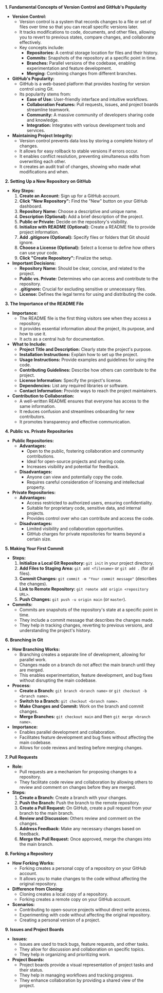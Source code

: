 **1. Fundamental Concepts of Version Control and GitHub's Popularity**

* **Version Control:**
    * Version control is a system that records changes to a file or set of files over time so that you can recall specific versions later.
    * It tracks modifications to code, documents, and other files, allowing you to revert to previous states, compare changes, and collaborate effectively.
    * Key concepts include:
        * **Repositories:** A central storage location for files and their history.
        * **Commits:** Snapshots of the repository at a specific point in time.
        * **Branches:** Parallel versions of the codebase, enabling experimentation and feature development.
        * **Merging:** Combining changes from different branches.
* **GitHub's Popularity:**
    * GitHub is a web-based platform that provides hosting for version control using Git.
    * Its popularity stems from:
        * **Ease of Use:** User-friendly interface and intuitive workflows.
        * **Collaboration Features:** Pull requests, issues, and project boards streamline teamwork.
        * **Community:** A massive community of developers sharing code and knowledge.
        * **Integration:** Integrates with various development tools and services.
* **Maintaining Project Integrity:**
    * Version control prevents data loss by storing a complete history of changes.
    * It allows for easy rollback to stable versions if errors occur.
    * It enables conflict resolution, preventing simultaneous edits from overwriting each other.
    * It creates an audit trail of changes, showing who made what modifications and when.

**2. Setting Up a New Repository on GitHub**

* **Key Steps:**
    1.  **Create an Account:** Sign up for a GitHub account.
    2.  **Click "New Repository":** Find the "New" button on your GitHub dashboard.
    3.  **Repository Name:** Choose a descriptive and unique name.
    4.  **Description (Optional):** Add a brief description of the project.
    5.  **Public or Private:** Decide on the repository's visibility.
    6.  **Initialize with README (Optional):** Create a README file to provide project information.
    7.  **Add .gitignore (Optional):** Specify files or folders that Git should ignore.
    8.  **Choose a License (Optional):** Select a license to define how others can use your code.
    9.  **Click "Create Repository":** Finalize the setup.
* **Important Decisions:**
    * **Repository Name:** Should be clear, concise, and related to the project.
    * **Public vs. Private:** Determines who can access and contribute to the repository.
    * **.gitignore:** Crucial for excluding sensitive or unnecessary files.
    * **License:** Defines the legal terms for using and distributing the code.

**3. The Importance of the README File**

* **Importance:**
    * The README file is the first thing visitors see when they access a repository.
    * It provides essential information about the project, its purpose, and how to use it.
    * It acts as a central hub for documentation.
* **What to Include:**
    * **Project Title and Description:** Clearly state the project's purpose.
    * **Installation Instructions:** Explain how to set up the project.
    * **Usage Instructions:** Provide examples and guidelines for using the code.
    * **Contributing Guidelines:** Describe how others can contribute to the project.
    * **License Information:** Specify the project's license.
    * **Dependencies:** List any required libraries or software.
    * **Contact Information:** Provide ways to reach the project maintainers.
* **Contribution to Collaboration:**
    * A well-written README ensures that everyone has access to the same information.
    * It reduces confusion and streamlines onboarding for new contributors.
    * It promotes transparency and effective communication.

**4. Public vs. Private Repositories**

* **Public Repositories:**
    * **Advantages:**
        * Open to the public, fostering collaboration and community contributions.
        * Ideal for open-source projects and sharing code.
        * Increases visibility and potential for feedback.
    * **Disadvantages:**
        * Anyone can view and potentially copy the code.
        * Requires careful consideration of licensing and intellectual property.
* **Private Repositories:**
    * **Advantages:**
        * Access restricted to authorized users, ensuring confidentiality.
        * Suitable for proprietary code, sensitive data, and internal projects.
        * Provides control over who can contribute and access the code.
    * **Disadvantages:**
        * Limited visibility and collaboration opportunities.
        * GitHub charges for private repositories for teams beyond a certain size.

**5. Making Your First Commit**

* **Steps:**
    1.  **Initialize a Local Git Repository:** `git init` in your project directory.
    2.  **Add Files to Staging Area:** `git add <filename>` or `git add .` (for all files).
    3.  **Commit Changes:** `git commit -m "Your commit message"` (describes the changes).
    4.  **Link to Remote Repository:** `git remote add origin <repository URL>`.
    5.  **Push Changes:** `git push -u origin main` (or `master`).
* **Commits:**
    * Commits are snapshots of the repository's state at a specific point in time.
    * They include a commit message that describes the changes made.
    * They help in tracking changes, reverting to previous versions, and understanding the project's history.

**6. Branching in Git**

* **How Branching Works:**
    * Branching creates a separate line of development, allowing for parallel work.
    * Changes made on a branch do not affect the main branch until they are merged.
    * This enables experimentation, feature development, and bug fixes without disrupting the main codebase.
* **Process:**
    * **Create a Branch:** `git branch <branch name>` or `git checkout -b <branch name>`.
    * **Switch to a Branch:** `git checkout <branch name>`.
    * **Make Changes and Commit:** Work on the branch and commit changes.
    * **Merge Branches:** `git checkout main` and then `git merge <branch name>`.
* **Importance:**
    * Enables parallel development and collaboration.
    * Facilitates feature development and bug fixes without affecting the main codebase.
    * Allows for code reviews and testing before merging changes.

**7. Pull Requests**

* **Role:**
    * Pull requests are a mechanism for proposing changes to a repository.
    * They facilitate code review and collaboration by allowing others to review and comment on changes before they are merged.
* **Steps:**
    1.  **Create a Branch:** Create a branch with your changes.
    2.  **Push the Branch:** Push the branch to the remote repository.
    3.  **Create a Pull Request:** On GitHub, create a pull request from your branch to the main branch.
    4.  **Review and Discussion:** Others review and comment on the changes.
    5.  **Address Feedback:** Make any necessary changes based on feedback.
    6.  **Merge the Pull Request:** Once approved, merge the changes into the main branch.

**8. Forking a Repository**

* **How Forking Works:**
    * Forking creates a personal copy of a repository on your GitHub account.
    * It allows you to make changes to the code without affecting the original repository.
* **Difference from Cloning:**
    * Cloning creates a local copy of a repository.
    * Forking creates a remote copy on your GitHub account.
* **Scenarios:**
    * Contributing to open-source projects without direct write access.
    * Experimenting with code without affecting the original repository.
    * Creating a personal version of a project.

**9. Issues and Project Boards**

* **Issues:**
    * Issues are used to track bugs, feature requests, and other tasks.
    * They allow for discussion and collaboration on specific topics.
    * They help in organizing and prioritizing work.
* **Project Boards:**
    * Project boards provide a visual representation of project tasks and their status.
    * They help in managing workflows and tracking progress.
    * They enhance collaboration by providing a shared view of the project.
